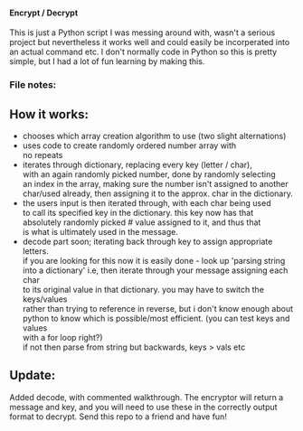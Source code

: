 #### Encrypt / Decrypt

This is just a Python script I was messing around with, wasn't a serious project but nevertheless it works well and could easily be incorperated into an actual command etc. 
I don't normally code in Python so this is pretty simple, but I had a lot of fun learning by making this. 

### File notes:

## How it works:
 - chooses which array creation algorithm to use (two slight alternations)  
 - uses code to create randomly ordered number array with  
   no repeats  
 - iterates through dictionary, replacing every key (letter / char),  
   with an again randomly picked number, done by randomly selecting  
   an index in the array, making sure the number isn't assigned to another  
   char/used already, then assigning it to the approx. char in the dictionary.  
 - the users input is then iterated through, with each char being used  
   to call its specified key in the dictionary. this key now has that  
   absolutely randomly picked # value assigned to it, and thus that  
   is what is ultimately used in the message.  
 - decode part soon; iterating back through key to assign appropriate letters.  
   if you are looking for this now it is easily done - look up 'parsing string  
   into a dictionary' i.e, then iterate through your message assigning each char  
   to its original value in that dictionary. you may have to switch the keys/values  
   rather than trying to reference in reverse, but i don't know enough about  
   python to know which is possible/most efficient. (you can test keys and values  
   with a for loop right?)  
   if not then parse from string but backwards, keys > vals etc

## Update: 
Added decode, with commented walkthrough. The encryptor will return a message and key, and you will need to use these in the correctly output format to decrypt. Send this repo to a friend and have fun!
